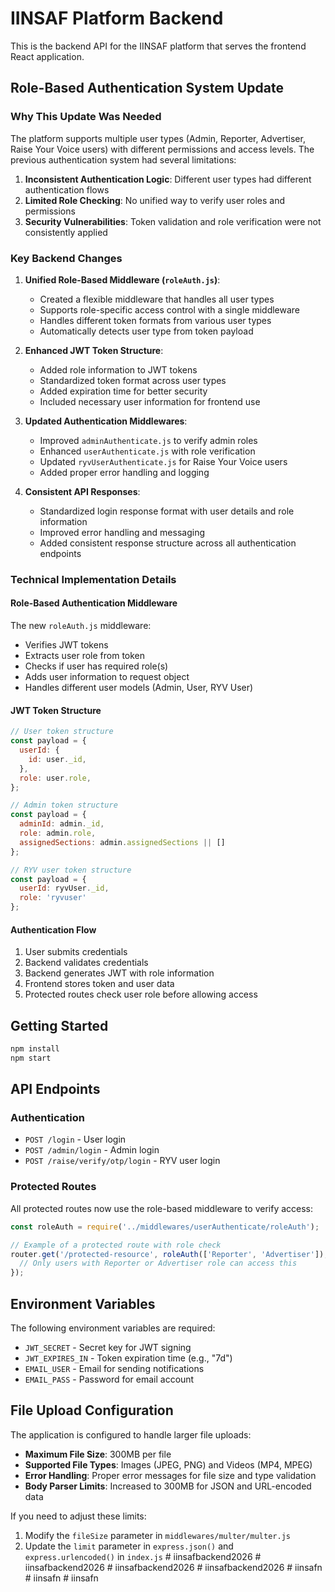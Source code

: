 # IINSAF Platform Backend

This is the backend API for the IINSAF platform that serves the frontend React application.

## Role-Based Authentication System Update

### Why This Update Was Needed

The platform supports multiple user types (Admin, Reporter, Advertiser, Raise Your Voice users) with different permissions and access levels. The previous authentication system had several limitations:

1. **Inconsistent Authentication Logic**: Different user types had different authentication flows
2. **Limited Role Checking**: No unified way to verify user roles and permissions
3. **Security Vulnerabilities**: Token validation and role verification were not consistently applied

### Key Backend Changes

1. **Unified Role-Based Middleware (`roleAuth.js`)**:
   - Created a flexible middleware that handles all user types
   - Supports role-specific access control with a single middleware
   - Handles different token formats from various user types
   - Automatically detects user type from token payload

2. **Enhanced JWT Token Structure**:
   - Added role information to JWT tokens
   - Standardized token format across user types
   - Added expiration time for better security
   - Included necessary user information for frontend use

3. **Updated Authentication Middlewares**:
   - Improved `adminAuthenticate.js` to verify admin roles
   - Enhanced `userAuthenticate.js` with role verification
   - Updated `ryvUserAuthenticate.js` for Raise Your Voice users
   - Added proper error handling and logging

4. **Consistent API Responses**:
   - Standardized login response format with user details and role information
   - Improved error handling and messaging
   - Added consistent response structure across all authentication endpoints

### Technical Implementation Details

#### Role-Based Authentication Middleware

The new `roleAuth.js` middleware:
- Verifies JWT tokens
- Extracts user role from token
- Checks if user has required role(s)
- Adds user information to request object
- Handles different user models (Admin, User, RYV User)

#### JWT Token Structure

```javascript
// User token structure
const payload = {
  userId: {
    id: user._id,
  },
  role: user.role,
};

// Admin token structure
const payload = {
  adminId: admin._id,
  role: admin.role,
  assignedSections: admin.assignedSections || []
};

// RYV user token structure
const payload = {
  userId: ryvUser._id,
  role: 'ryvuser'
};
```

#### Authentication Flow

1. User submits credentials
2. Backend validates credentials
3. Backend generates JWT with role information
4. Frontend stores token and user data
5. Protected routes check user role before allowing access

## Getting Started

```bash
npm install
npm start
```

## API Endpoints

### Authentication

- `POST /login` - User login
- `POST /admin/login` - Admin login
- `POST /raise/verify/otp/login` - RYV user login

### Protected Routes

All protected routes now use the role-based middleware to verify access:

```javascript
const roleAuth = require('../middlewares/userAuthenticate/roleAuth');

// Example of a protected route with role check
router.get('/protected-resource', roleAuth(['Reporter', 'Advertiser']), (req, res) => {
  // Only users with Reporter or Advertiser role can access this
});
```

## Environment Variables

The following environment variables are required:

- `JWT_SECRET` - Secret key for JWT signing
- `JWT_EXPIRES_IN` - Token expiration time (e.g., "7d")
- `EMAIL_USER` - Email for sending notifications
- `EMAIL_PASS` - Password for email account

## File Upload Configuration

The application is configured to handle larger file uploads:

- **Maximum File Size**: 300MB per file
- **Supported File Types**: Images (JPEG, PNG) and Videos (MP4, MPEG)
- **Error Handling**: Proper error messages for file size and type validation
- **Body Parser Limits**: Increased to 300MB for JSON and URL-encoded data

If you need to adjust these limits:
1. Modify the `fileSize` parameter in `middlewares/multer/multer.js`
2. Update the `limit` parameter in `express.json()` and `express.urlencoded()` in `index.js`
#   i i n s a f b a c k e n d 2 0 2 6  
 #   i i n s a f b a c k e n d 2 0 2 6  
 #   i i n s a f b a c k e n d 2 0 2 6  
 #   i i n s a f b a c k e n d 2 0 2 6  
 #   i i n s a f n  
 #   i i n s a f n  
 #   i i n s a f n  
 